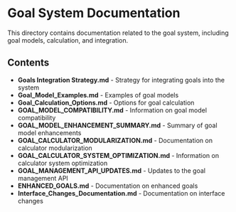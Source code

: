 # Goal System Documentation

This directory contains documentation related to the goal system, including goal models, calculation, and integration.

## Contents

- **Goals Integration Strategy.md** - Strategy for integrating goals into the system
- **Goal_Model_Examples.md** - Examples of goal models
- **Goal_Calculation_Options.md** - Options for goal calculation
- **GOAL_MODEL_COMPATIBILITY.md** - Information on goal model compatibility
- **GOAL_MODEL_ENHANCEMENT_SUMMARY.md** - Summary of goal model enhancements
- **GOAL_CALCULATOR_MODULARIZATION.md** - Documentation on calculator modularization
- **GOAL_CALCULATOR_SYSTEM_OPTIMIZATION.md** - Information on calculator system optimization
- **GOAL_MANAGEMENT_API_UPDATES.md** - Updates to the goal management API
- **ENHANCED_GOALS.md** - Documentation on enhanced goals
- **Interface_Changes_Documentation.md** - Documentation on interface changes